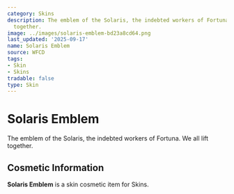 ```yaml
---
category: Skins
description: The emblem of the Solaris, the indebted workers of Fortuna. We all lift
  together.
image: ../images/solaris-emblem-bd23a8cd64.png
last_updated: '2025-09-17'
name: Solaris Emblem
source: WFCD
tags:
- Skin
- Skins
tradable: false
type: Skin
---
```


# Solaris Emblem

The emblem of the Solaris, the indebted workers of Fortuna. We all lift together.

## Cosmetic Information

**Solaris Emblem** is a skin cosmetic item for Skins.

